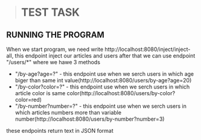 >#  TEST TASK 
## RUNNING THE PROGRAM 
When we start program, we need write http://localhost:8080/inject/inject-all, this endpoint inject our articles and users after that we can use endpoint "/users/*" where we hawe 3 methods 
* "/by-age?age=?" - this endpoint use when we serch users in which age biger than same int value(http://localhost:8080/users/by-age?age=20) 
* "/by-color?color=?" - this endpoint use when we serch users in which article color is same color(http://localhost:8080/users/by-color?color=red) 
*  "/by-number?number=?" - this endpoint use when we serch users in which articles numbers more than variable number(http://localhost:8080/users/by-number?number=3)

these endpoints return text in JSON format
